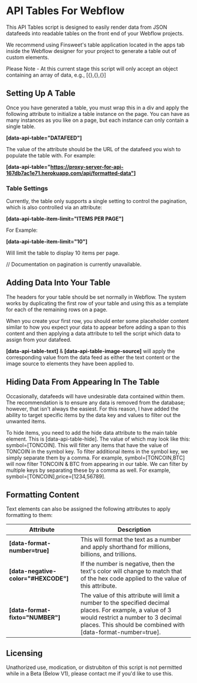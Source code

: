 
# API Tables For Webflow #

This API Tables script is designed to easily render data from JSON datafeeds into readable tables on the front end of your Webflow projects.

We recommend using Finsweet's table application located in the apps tab inside the Webflow designer for your project to generate a table out of custom elements.

Please Note - At this current stage this script will only accept an object containing an array of data, e.g., [{},{},{}]

## Setting Up A Table ##

Once you have generated a table, you must wrap this in a div and apply the following attribute to initialize a table instance on the page. You can have as many instances as you like on a page, but each instance can only contain a single table.

**[data-api-table="DATAFEED"]**

The value of the attribute should be the URL of the datafeed you wish to populate the table with. For example:

**[data-api-table="https://proxy-server-for-api-167db7ac1e71.herokuapp.com/api/formatted-data"]**

### Table Settings ###

Currently, the table only supports a single setting to control the pagination, which is also controlled via an attribute:

**[data-api-table-item-limit="ITEMS PER PAGE"]**

For Example:

**[data-api-table-item-limit="10"]**

Will limit the table to display 10 items per page.

// Documentation on pagination is currently unavailable.  

## Adding Data Into Your Table ##

The headers for your table should be set normally in Webflow. The system works by duplicating the first row of your table and using this as a template for each of the remaining rows on a page.

When you create your first row, you should enter some placeholder content similar to how you expect your data to appear before adding a span to this content and then applying a data attribute to tell the script which data to assign from your datafeed.

**[data-api-table-text]** & **[data-api-table-image-source]** will apply the corresponding value from the data feed as either the text content or the image source to elements they have been applied to.

## Hiding Data From Appearing In The Table ##

Occasionally, datafeeds will have undesirable data contained within them. The recommendation is to ensure any data is removed from the database; however, that isn't always the easiest. For this reason, I have added the ability to target specific items by the data key and values to filter out the unwanted items.

To hide items, you need to add the hide data attribute to the main table element. This is [data-api-table-hide]. The value of which may look like this: symbol=[TONCOIN]. This will filter any items that have the value of TONCOIN in the symbol key. To filter additional items in the symbol key, we simply separate them by a comma. For example, symbol=[TONCOIN,BTC] will now filter TONCOIN & BTC from appearing in our table. We can filter by multiple keys by separating these by a comma as well. For example, symbol=[TONCOIN],price=[1234,56789].

## Formatting Content ###

Text elements can also be assigned the following attributes to apply formatting to them:

| Attribute  | Description |
| ---------- | ----------- |
| **[data-format-number=true]** | This will format the text as a number and apply shorthand for millions, billions, and trillions. |
| **[data-negative-color="#HEXCODE"]** | If the number is negative, then the text's color will change to match that of the hex code applied to the value of this attribute. |
| **[data-format-fixto="NUMBER"]** | The value of this attribute will limit a number to the specified decimal places. For example, a value of 3 would restrict a number to 3 decimal places. This should be combined with [data-format-number=true]. |

## Licensing ###

Unathorized use, modication, or distrubiton of this script is not permitted while in a Beta (Below V1), please contact me if you'd like to use this. 
